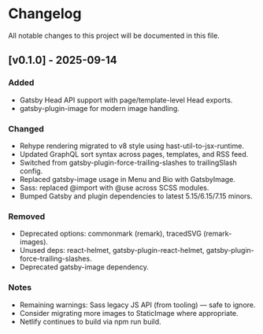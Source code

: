 # Changelog

All notable changes to this project will be documented in this file.

## [v0.1.0] - 2025-09-14

### Added
- Gatsby Head API support with page/template-level Head exports.
- gatsby-plugin-image for modern image handling.

### Changed
- Rehype rendering migrated to v8 style using hast-util-to-jsx-runtime.
- Updated GraphQL sort syntax across pages, templates, and RSS feed.
- Switched from gatsby-plugin-force-trailing-slashes to trailingSlash config.
- Replaced gatsby-image usage in Menu and Bio with GatsbyImage.
- Sass: replaced @import with @use across SCSS modules.
- Bumped Gatsby and plugin dependencies to latest 5.15/6.15/7.15 minors.

### Removed
- Deprecated options: commonmark (remark), tracedSVG (remark-images).
- Unused deps: react-helmet, gatsby-plugin-react-helmet, gatsby-plugin-force-trailing-slashes.
- Deprecated gatsby-image dependency.

### Notes
- Remaining warnings: Sass legacy JS API (from tooling) — safe to ignore.
- Consider migrating more images to StaticImage where appropriate.
- Netlify continues to build via npm run build.
